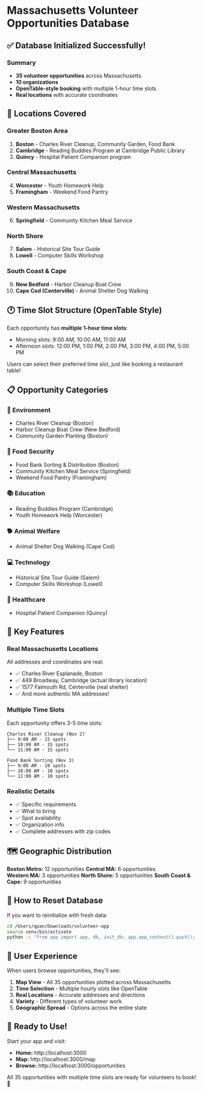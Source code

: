 # Massachusetts Volunteer Opportunities Database

## ✅ Database Initialized Successfully!

### Summary
- **35 volunteer opportunities** across Massachusetts
- **10 organizations** 
- **OpenTable-style booking** with multiple 1-hour time slots
- **Real locations** with accurate coordinates

## 📍 Locations Covered

### Greater Boston Area
1. **Boston** - Charles River Cleanup, Community Garden, Food Bank
2. **Cambridge** - Reading Buddies Program at Cambridge Public Library
3. **Quincy** - Hospital Patient Companion program

### Central Massachusetts
4. **Worcester** - Youth Homework Help
5. **Framingham** - Weekend Food Pantry

### Western Massachusetts
6. **Springfield** - Community Kitchen Meal Service

### North Shore
7. **Salem** - Historical Site Tour Guide
8. **Lowell** - Computer Skills Workshop

### South Coast & Cape
9. **New Bedford** - Harbor Cleanup Boat Crew
10. **Cape Cod (Centerville)** - Animal Shelter Dog Walking

## 🕐 Time Slot Structure (OpenTable Style)

Each opportunity has **multiple 1-hour time slots**:
- Morning slots: 9:00 AM, 10:00 AM, 11:00 AM
- Afternoon slots: 12:00 PM, 1:00 PM, 2:00 PM, 3:00 PM, 4:00 PM, 5:00 PM

Users can select their preferred time slot, just like booking a restaurant table!

## 📋 Opportunity Categories

### 🌳 Environment
- Charles River Cleanup (Boston)
- Harbor Cleanup Boat Crew (New Bedford)
- Community Garden Planting (Boston)

### 🍲 Food Security
- Food Bank Sorting & Distribution (Boston)
- Community Kitchen Meal Service (Springfield)
- Weekend Food Pantry (Framingham)

### 📚 Education
- Reading Buddies Program (Cambridge)
- Youth Homework Help (Worcester)

### 🐕 Animal Welfare
- Animal Shelter Dog Walking (Cape Cod)

### 💻 Technology
- Historical Site Tour Guide (Salem)
- Computer Skills Workshop (Lowell)

### 🏥 Healthcare
- Hospital Patient Companion (Quincy)

## 🎯 Key Features

### Real Massachusetts Locations
All addresses and coordinates are real:
- ✅ Charles River Esplanade, Boston
- ✅ 449 Broadway, Cambridge (actual library location)
- ✅ 1577 Falmouth Rd, Centerville (real shelter)
- ✅ And more authentic MA addresses!

### Multiple Time Slots
Each opportunity offers 3-5 time slots:
```
Charles River Cleanup (Nov 2)
├── 9:00 AM - 15 spots
├── 10:00 AM - 15 spots
└── 11:00 AM - 15 spots

Food Bank Sorting (Nov 3)
├── 9:00 AM - 10 spots
├── 10:00 AM - 10 spots
└── 11:00 AM - 10 spots
```

### Realistic Details
- ✅ Specific requirements
- ✅ What to bring
- ✅ Spot availability
- ✅ Organization info
- ✅ Complete addresses with zip codes

## 🗺️ Geographic Distribution

**Boston Metro:** 12 opportunities
**Central MA:** 6 opportunities  
**Western MA:** 3 opportunities
**North Shore:** 5 opportunities
**South Coast & Cape:** 9 opportunities

## 🔄 How to Reset Database

If you want to reinitialize with fresh data:

```bash
cd /Users/qpan/Downloads/volunteer-app
source venv/bin/activate
python -c "from app import app, db, init_db; app.app_context().push(); init_db()"
```

## 📱 User Experience

When users browse opportunities, they'll see:
1. **Map View** - All 35 opportunities plotted across Massachusetts
2. **Time Selection** - Multiple hourly slots like OpenTable
3. **Real Locations** - Accurate addresses and directions
4. **Variety** - Different types of volunteer work
5. **Geographic Spread** - Options across the entire state

## 🎉 Ready to Use!

Start your app and visit:
- **Home:** http://localhost:3000
- **Map:** http://localhost:3000/map
- **Browse:** http://localhost:3000/opportunities

All 35 opportunities with multiple time slots are ready for volunteers to book! 🚀
